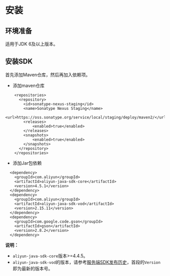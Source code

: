 # 安装

## 环境准备

适用于JDK 6及以上版本。

## 安装SDK

首先添加Maven仓库，然后再加入依赖项。

-   添加maven仓库

```
    <repositories>
      <repository>
        <id>sonatype-nexus-staging</id>
        <name>Sonatype Nexus Staging</name>
        <url>https://oss.sonatype.org/service/local/staging/deploy/maven2/</url>
        <releases>
            <enabled>true</enabled>
        </releases>
        <snapshots>
            <enabled>true</enabled>
        </snapshots>
      </repository>
    </repositories>    
```

-   添加Jar包依赖

```
  <dependency>
    <groupId>com.aliyun</groupId>
    <artifactId>aliyun-java-sdk-core</artifactId>
    <version>4.5.1</version>
  </dependency>
  <dependency>
    <groupId>com.aliyun</groupId>
    <artifactId>aliyun-java-sdk-vod</artifactId>
    <version>2.15.11</version>
  </dependency>
  <dependency>
    <groupId>com.google.code.gson</groupId>
    <artifactId>gson</artifactId>
    <version>2.8.2</version>
  </dependency>        
```

**说明：**

-   `aliyun-java-sdk-core`版本\>=4.4.5。
-   `aliyun-java-sdk-vod`的版本，请参考[服务端SDK发布历史](/cn.zh-CN/SDK下载/服务端SDK发布历史.md)，首段的`Version`即为最新的版本号。

